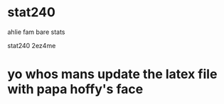 # stat240

ahlie fam bare stats

stat240 2ez4me

# yo whos mans update the latex file with papa hoffy's face
